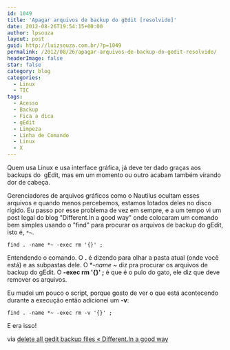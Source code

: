 ```yaml
---
id: 1049
title: 'Apagar arquivos de backup do gEdit [resolvido]'
date: 2012-08-26T19:54:15+00:00
author: lpsouza
layout: post
guid: http://luizsouza.com.br/?p=1049
permalink: /2012/08/26/apagar-arquivos-de-backup-do-gedit-resolvido/
headerImage: false
star: false
category: blog
categories:
  - Linux
  - TIC
tags:
  - Acesso
  - Backup
  - Fica a dica
  - gEdit
  - Limpeza
  - Linha de Comando
  - Linux
  - X
---
```

Quem usa Linux e usa interface gráfica, já deve ter dado graças aos backups do  gEdit, mas em um momento ou outro acabam também virando dor de cabeça.

Gerenciadores de arquivos gráficos como o Nautilus ocultam esses arquivos e quando menos percebemos, estamos lotados deles no disco rígido. Eu passo por esse problema de vez em sempre, e a um tempo vi um post legal do blog "Different.In a good way" onde colocaram um comando bem simples usando o "find" para procurar os arquivos de backup do gEdit, isto é, `*~`.

`find . -name *~ -exec rm '{}' ;`

Entendendo o comando. O **.** é dizendo para olhar a pasta atual (onde você está) e as subpastas dele. O **-name *~** diz pra procurar os arquivos de backup do gEdit. O **-exec rm '{}' ;** é que é o pulo do gato, ele diz que deve remover os arquivos.

Eu mudei um pouco o script, porque gosto de ver o que está acontecendo durante a execução então adicionei um **-v**:

`find . -name *~ -exec rm -v '{}' ;`

E era isso!

via [delete all gedit backup files « Different.In a good way](https://paragasu.wordpress.com/2008/11/18/delete-all-gedit-backup-files/)
